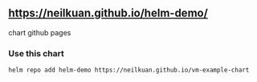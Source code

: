 ##  https://neilkuan.github.io/helm-demo/
chart github pages

### Use this chart
```bash
helm repo add helm-demo https://neilkuan.github.io/vm-example-chart
```